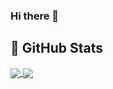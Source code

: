 ### Hi there 👋

<!--
**AlexandrSoshenko/AlexandrSoshenko** is a ✨ _special_ ✨ repository because its `README.md` (this file) appears on your GitHub profile.

Here are some ideas to get you started:

- 🔭 I’m currently working on ...
- 🌱 I’m currently learning ...
- 👯 I’m looking to collaborate on ...
- 🤔 I’m looking for help with ...
- 💬 Ask me about ...
- 📫 How to reach me: ...
- 😄 Pronouns: ...
- ⚡ Fun fact: ...
-->

## &#127919; GitHub Stats
<a href="">
  <img align="center" src="https://github-readme-stats.vercel.app/api/top-langs/?username=AlexandrSoshenko&bg_color=#0D1117" />
</a>
<a href="">
  <img align="center" src="https://github-readme-stats.vercel.app/api?username=AlexandrSoshenko&show_icons=true&line_height=27&bg_color=#0D1117&count_private=true"/>
</a>
